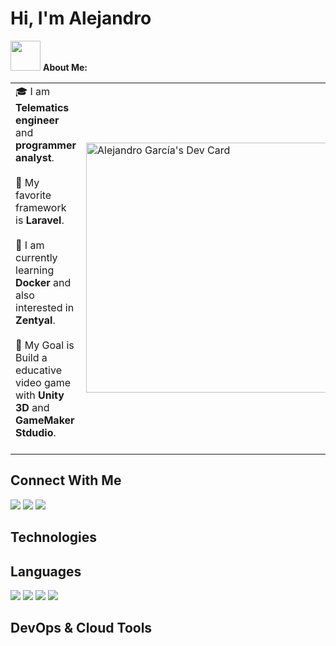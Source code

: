 <h1><b>Hi, I'm Alejandro</b></h1>

<img src="https://github.com/TheDudeThatCode/TheDudeThatCode/blob/master/Assets/Developer.gif" width="48px"> **About Me:**
<table>
<tr>
  <td valign="center">
    🎓 I am <b>Telematics engineer</b> and <b>programmer analyst</b>.<br><br>
    📜 My favorite framework is <b>Laravel</b>.<br><br>
    🤖 I am currently learning <b>Docker</b> and also interested in <b>Zentyal</b>.<br><br>
    🎯 My Goal is Build a educative video game with <b>Unity 3D</b> and <b>GameMaker Stdudio</b>.<br><br>
<td >
<a href="https://app.daily.dev/cheloavatar"><img src="https://api.daily.dev/devcards/441492a0baed4e48bddad4f6e3ee484f.png?r=ex4" width="400" alt="Alejandro García's Dev Card"/></a>
  </td>
</tr>
</table>


<!--START_SECTION:activity-->
<b><h2>Connect With Me</h2></b>
<a href="https://www.linkedin.com/in/t800alejandro/" ><img src="https://img.icons8.com/color/48/000000/linkedin.png"/></a>
<a href="https://www.instagram.com/t800alejandro/"><img src="https://img.icons8.com/fluency/48/000000/instagram-new.png"/></a>
<a href="https://www.youtube.com/cheloavatar"><img src="https://img.icons8.com/color/48/000000/youtube-play.png"/></a>
<!--END_SECTION:activity-->
<!--START_SECTION:activity-->
<b><h2>Technologies</h2></b>
<b><h2>Languages</h2></b>
<img src="https://img.icons8.com/color/48/000000/html-5--v1.png"/> <img src="https://img.icons8.com/color/48/000000/css3.png"/> <img src="https://img.icons8.com/color/48/000000/javascript--v1.png"/> <img src="https://img.icons8.com/fluency/48/000000/laravel.png"/>
<b><h2>DevOps & Cloud Tools</h2></b>
<!--END_SECTION:activity-->
